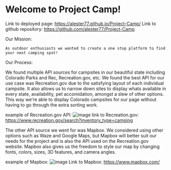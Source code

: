 # Welcome to Project Camp!

Link to deployed page: https://alester77.github.io/Project-Camp/
Link to github repository: https://github.com/alester77/Project-Camp

Our Mission: 
    
    As outdoor enthusiasts we wanted to create a one stop platform to find your next camping spot!
    

Our Process: 

   We found multiple API sources for campsites in our beautiful state including Colorado Parks and Rec, Recreation.gov, etc. We found the best API for our use
   case was Recreation.gov due to the satisfying layout of each individual campsite. It also allows us to narrow down sites to display whats available in every state,      availability, pet accomidation, amongst a slew of other options. This way we're able to display Colorado campsites for our page without having to go through the extra    sorting work.
   
   example of Recreation.gov API: ![image](https://user-images.githubusercontent.com/26885024/202314334-88da7893-f9b3-4860-9bc8-9f54ff80d9db.png)
   link to Recreation.gov: https://www.recreation.gov/search?inventory_type=camping
   
   
   
   The other API source we went for was Mapbox. We considered using other options such as Waze and Google Maps, but Mapbox will better suit our needs for the project and    is also the API used on the Recreation.gov website. Mapbox also gives us the freedom to style our map by changing fonts, colors, sizes, 3D features, and camera          angles.
   
   example of Mapbox: ![image](https://user-images.githubusercontent.com/26885024/202585130-a0fbbf88-6221-43f5-943d-bee050d81bfe.png)
   Link to Mapbox: https://www.mapbox.com/




    
    
